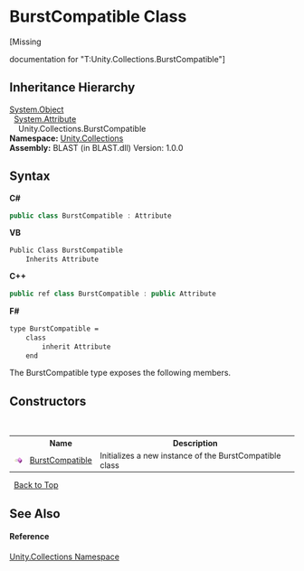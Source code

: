 # BurstCompatible Class
 

\[Missing <summary> documentation for "T:Unity.Collections.BurstCompatible"\]


## Inheritance Hierarchy
<a href="https://docs.microsoft.com/dotnet/api/system.object" target="_blank" rel="noopener noreferrer">System.Object</a><br />&nbsp;&nbsp;<a href="https://docs.microsoft.com/dotnet/api/system.attribute" target="_blank" rel="noopener noreferrer">System.Attribute</a><br />&nbsp;&nbsp;&nbsp;&nbsp;Unity.Collections.BurstCompatible<br />
**Namespace:**&nbsp;<a href="52449a24-d9ed-2309-6c07-183cca6a562f.md">Unity.Collections</a><br />**Assembly:**&nbsp;BLAST (in BLAST.dll) Version: 1.0.0

## Syntax

**C#**<br />
``` C#
public class BurstCompatible : Attribute
```

**VB**<br />
``` VB
Public Class BurstCompatible
	Inherits Attribute
```

**C++**<br />
``` C++
public ref class BurstCompatible : public Attribute
```

**F#**<br />
``` F#
type BurstCompatible =  
    class
        inherit Attribute
    end
```

The BurstCompatible type exposes the following members.


## Constructors
&nbsp;<table><tr><th></th><th>Name</th><th>Description</th></tr><tr><td>![Public method](media/pubmethod.gif "Public method")</td><td><a href="9dbaf388-fe42-c449-9853-54d518d38cfe.md">BurstCompatible</a></td><td>
Initializes a new instance of the BurstCompatible class</td></tr></table>&nbsp;
<a href="#burstcompatible-class">Back to Top</a>

## See Also


#### Reference
<a href="52449a24-d9ed-2309-6c07-183cca6a562f.md">Unity.Collections Namespace</a><br />